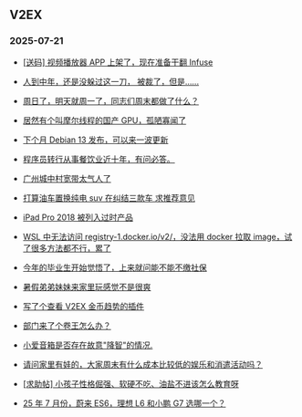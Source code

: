 ## V2EX 
### 2025-07-21

+ [[送码] 视频播放器 APP 上架了，现在准备干翻 Infuse](https://www.v2ex.com/t/1146394)

+ [人到中年，还是没躲过这一刀， 被裁了，但是......](https://www.v2ex.com/t/1146397)

+ [周日了，明天就周一了，同志们周末都做了什么？](https://www.v2ex.com/t/1146401)

+ [居然有个叫摩尔线程的国产 GPU，孤陋寡闻了](https://www.v2ex.com/t/1146404)

+ [下个月 Debian 13 发布，可以来一波更新](https://www.v2ex.com/t/1146388)

+ [程序员转行从事餐饮业近十年，有问必答。](https://www.v2ex.com/t/1146449)

+ [广州城中村宽带太气人了](https://www.v2ex.com/t/1146429)

+ [打算油车置换纯电 suv 在纠结三款车 求推荐意见](https://www.v2ex.com/t/1146391)

+ [iPad Pro 2018 被列入过时产品](https://www.v2ex.com/t/1146439)

+ [WSL 中无法访问 registry-1.docker.io/v2/，没法用 docker 拉取 image，试了很多方法都不行，累了](https://www.v2ex.com/t/1146433)

+ [今年的毕业生开始觉悟了，上来就问能不能不缴社保](https://www.v2ex.com/t/1146498)

+ [暑假弟弟妹妹来家里玩感觉不是很爽](https://www.v2ex.com/t/1146478)

+ [写了个查看 V2EX 金币趋势的插件](https://www.v2ex.com/t/1146494)

+ [部门来了个卷王怎么办？](https://www.v2ex.com/t/1146518)

+ [小爱音箱是否存在故意&#34;降智&#34;的情况.](https://www.v2ex.com/t/1146472)

+ [请问家里有娃的，大家周末有什么成本比较低的娱乐和消遣活动吗？](https://www.v2ex.com/t/1146425)

+ [[求助帖] 小孩子性格倔强、软硬不吃、油盐不进该怎么教育呀](https://www.v2ex.com/t/1146548)

+ [25 年 7 月份，蔚来 ES6，理想 L6 和小鹏 G7 选哪一个？](https://www.v2ex.com/t/1146524)

